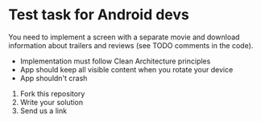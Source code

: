 # Test task for Android devs

You need to implement a screen with a separate movie and download information about trailers and reviews (see TODO comments in the code).

* Implementation must follow Clean Architecture principles
* App should keep all visible content when you rotate your device
* App shouldn't crash

1) Fork this repository
2) Write your solution 
3) Send us a link
